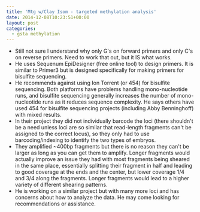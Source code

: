 ```yaml
---
title: 'Mtg w/Clay Isom - targeted methylation analysis'
date: 2014-12-08T10:23:51+00:00
layout: post
categories:
  - gsta methylation
---
```

  * <span style="line-height: 13px;">Still not sure I understand why only G's on forward primers and only C's on reverse primers. Need to work that out, but it IS what works.</span>
  * He uses Sequenum EpiDesigner (free online tool) to design primers. It is similar to Primer3 but is designed specifically for making primers for bisulfite sequencing.
  * He recommends against using Ion Torrent (or 454) for bisulfite sequencing. Both platforms have problems handling mono-nucleotide runs, and bisulfite sequencing generally increases the number of mono-nucleotide runs as it reduces sequence complexity. He says others have used 454 for bisulfite sequencing projects (including Abby Benninghoff) with mixed results.
  * In their project they did not individually barcode the loci (there shouldn't be a need unless loci are so similar that read-length fragments can't be assigned to the correct locus), so they only had to use barcoding/indexing to identify the two types of embryos.
  * They amplified ~400bp fragments but there is no reason they can't be larger as long as you can get them to amplify. Longer fragments would actually improve an issue they had with most fragments being sheared in the same place, essentially splitting their fragment in half and leading to good coverage at the ends and the center, but lower coverage 1/4 and 3/4 along the fragments. Longer fragments would lead to a higher variety of different shearing patterns.
  * He is working on a similar project but with many more loci and has concerns about how to analyze the data. He may come looking for recommendations or assistance.

